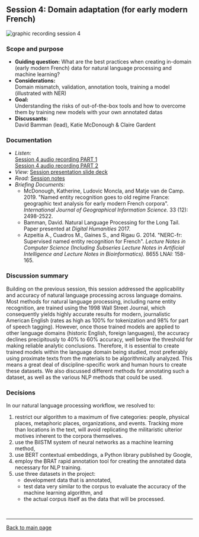 ## Session 4: Domain adaptation (for early modern French)
![graphic recording session 4](../images/graphic-recording-session4.png)

### Scope and purpose
- **Guiding question:**
  What are the best practices when creating in-domain (early modern French) data for natural language processing and machine learning?  
- **Considerations:**  
  Domain mismatch, validation, annotation tools, training a model (illustrated with NER)  
- **Goal:** 	
  Understanding the risks of out-of-the-box tools and how to overcome them by training new models with your own annotated datas  
- **Discussants:**  
  David Bamman (lead), Katie McDonough & Claire Gardent  


### Documentation  
- *Listen:*<br/>
    [Session 4 audio recording PART 1](../audio/session4-1of2.MP3?raw=true)<br/>
    [Session 4 audio recording PART 2](../audio/session4-2of2.MP3?raw=true)<br/>
-    *View:* [Session presentation slide deck](../pdfs/Session%204_nlp.pdf)  
-    *Read:* [Session notes](https://docs.google.com/document/d/196V79SznVOMz-1G63dCI5LCIg0iVKNmMWCP2aSaxHw0/edit?usp=sharing)
- *Briefing Documents:*
  - McDonough, Katherine, Ludovic Moncla, and Matje van de Camp. 2019. "Named entity recognition goes to old regime France: geographic text analysis for early modern French corpora". <em>International Journal of Geographical Information Science.</em> 33 (12): 2498-2522.
  - Bamman, David. Natural Language Processing for the Long Tail. Paper presented at <em>Digital Humanities</em> 2017.
  - Azpeitia A., Cuadros M., Gaines S., and Rigau G. 2014. "NERC-fr: Supervised named entity recognition for French". <em>Lecture Notes in Computer Science (Including Subseries Lecture Notes in Artificial Intelligence and Lecture Notes in Bioinformatics). </em> 8655 LNAI: 158-165.

### Discussion summary
Building on the previous session, this session addressed the applicability and accuracy of natural language processing across language domains. Most methods for natural language processing, including name entity recognition, are trained using the 1998 Wall Street Journal, which consequently yields highly accurate results for modern, journalistic American English (rates as high as 100% for tokenization and 98% for part of speech tagging). However, once those trained models are applied to other language domains (historic English, foreign languages), the accuracy declines precipitously to 40% to 60% accuracy, well below the threshold for making reliable analytic conclusions.
Therefore, it is essential to create trained models within the language domain being studied, most preferably using proximate texts from the materials to be algorithmically analyzed. This means a great deal of discipline-specific work and human hours to create these datasets.
We also discussed different methods for annotating such a dataset, as well as the various NLP methods that could be used.


### Decisions
In our natural language processing workflow, we resolved to:
1. restrict our algorithm to a maximum of five categories: people, physical places, metaphoric places, organizations, and events. Tracking more than locations in the text, will avoid replicating the militaristic ulterior motives inherent to the corpora themselves.
1. use the BilSTM system of neural networks as a machine learning method,
2. use BERT contextual embeddings, a Python library published by Google,
3. employ the BRAT rapid annotation tool for creating the annotated data necessary for NLP training.
5. use three datasets in the project:
    - development data that is annotated,
    - test data very similar to the corpus to evaluate the accuracy of the machine learning algorithm, and
    - the actual corpus itself as the data that will be processed.


&nbsp;

------------------------------

[Back to main page](/empire/)
